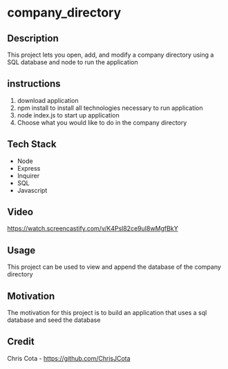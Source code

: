 # company_directory

## Description
This project lets you open, add, and modify a company directory using a SQL database and node to run the application

## instructions
1. download application
2. npm install to install all technologies necessary to run application
3. node index.js to start up application
4. Choose what you would like to do in the company directory

## Tech Stack
* Node
* Express
* Inquirer
* SQL
* Javascript

## Video

https://watch.screencastify.com/v/K4Psl82ce9uI8wMgfBkY

## Usage
This project can be used to view and append the database of the company directory

## Motivation
The motivation for this project is to build an application that uses a sql database and seed the database

## Credit
Chris Cota - https://github.com/ChrisJCota

